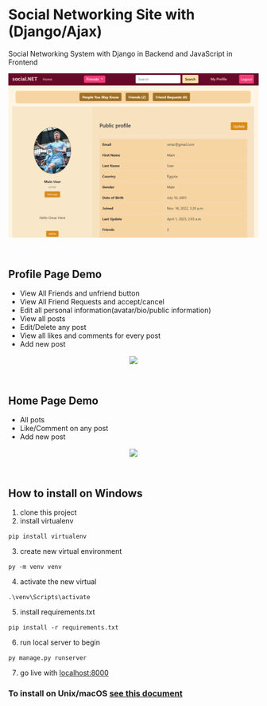 # Social Networking Site with (Django/Ajax)
Social Networking System with Django in Backend and JavaScript in Frontend

<p align="center">
  <img align="center" src="https://github.com/omarreda22/social-networking-site-/blob/main/core/static/images/cover.PNG" style="width:700px">
</p>

<br>

## Profile Page Demo
- View All Friends and unfriend button
- View All Friend Requests and accept/cancel
- Edit all personal information(avatar/bio/public information)
- View all posts
- Edit/Delete any post
- View all likes and comments for every post
- Add new post

<p align="center">
  <img align="center" src="https://github.com/omarreda22/social-networking-site-/blob/main/core/static/images/my_profile.gif" style="width:700px">
</p

   
<br>
<br>
 
  
 ## Home Page Demo
- All pots
- Like/Comment on any post
- Add new post
  
  
<p align="center">
  <img align="center" src="https://github.com/omarreda22/social-networking-site-/blob/main/core/static/images/home_page.gif" style="width:700px">
</p
  
<br>
   
<br>
 
## How to install on Windows
1. clone this project
2. install virtualenv
```
pip install virtualenv
```
3. create new virtual environment
```
py -m venv venv
```
4. activate the new virtual
```
.\venv\Scripts\activate
```
5. install requirements.txt
```
pip install -r requirements.txt
```
6. run local server to begin
 ```
 py manage.py runserver
 ```
 7. go live with [localhost:8000](http://localhost:8000/)
 
 ### To install on Unix/macOS  [see this document](https://packaging.python.org/en/latest/guides/installing-using-pip-and-virtual-environments)
 
